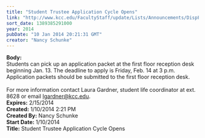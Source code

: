 ```yaml
---
title: "Student Trustee Application Cycle Opens"
link: "http://www.kcc.edu/FacultyStaff/update/Lists/Announcements/DispForm.aspx?ID=1392"
sort_date: 1389385291000
year: 2014
pubDate: "10 Jan 2014 20:21:31 GMT"
creator: "Nancy Schunke"
---
```


<div><b>Body:</b> <div class="ExternalClass946358F7CB9C4BEFB99F8EFC5E6EA5CF">
<div>Students can pick up an application packet at the first floor reception desk beginning Jan. 13. The deadline to apply is Friday, Feb. 14 at 3 p.m. Application packets should be submitted to the first floor reception desk.</div>
<div> </div>
<div>For more information contact Laura Gardner, student life coordinator at ext. 8628 or email <a href="mailto:lgardner@kcc.edu">lgardner@kcc.edu</a>.</div></div></div>
<div><b>Expires:</b> 2/15/2014</div>
<div><b>Created:</b> 1/10/2014 2:21 PM</div>
<div><b>Created By:</b> Nancy Schunke</div>
<div><b>Start Date:</b> 1/10/2014</div>
<div><b>Title:</b> Student Trustee Application Cycle Opens</div>
